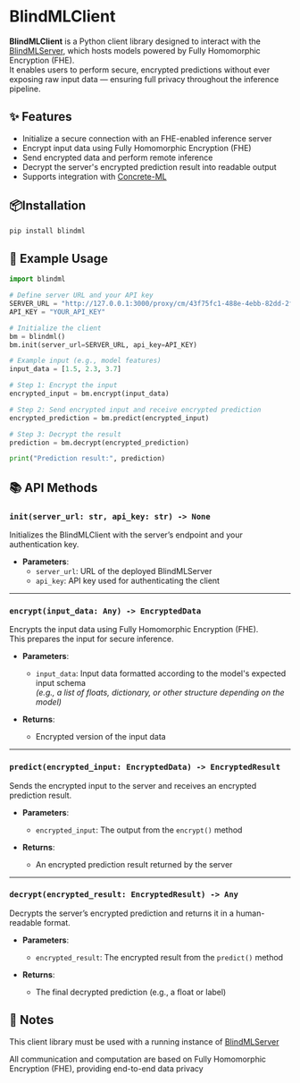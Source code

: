 # BlindMLClient

**BlindMLClient** is a Python client library designed to interact with the [BlindMLServer](https://github.com/blindml-ai/blindml-server), which hosts models powered by Fully Homomorphic Encryption (FHE).   
It enables users to perform secure, encrypted predictions without ever exposing raw input data — ensuring full privacy throughout the inference pipeline.



## ✨ Features

- Initialize a secure connection with an FHE-enabled inference server
- Encrypt input data using Fully Homomorphic Encryption (FHE)
- Send encrypted data and perform remote inference
- Decrypt the server's encrypted prediction result into readable output
- Supports integration with [Concrete-ML](https://docs.zama.ai/concrete-ml/)



## 📦Installation

```bash
pip install blindml
```

## 🚀 Example Usage
```python
import blindml

# Define server URL and your API key
SERVER_URL = "http://127.0.0.1:3000/proxy/cm/43f75fc1-488e-4ebb-82dd-2f59ee80f3ce"
API_KEY = "YOUR_API_KEY"

# Initialize the client
bm = blindml()
bm.init(server_url=SERVER_URL, api_key=API_KEY)

# Example input (e.g., model features)
input_data = [1.5, 2.3, 3.7]

# Step 1: Encrypt the input
encrypted_input = bm.encrypt(input_data)

# Step 2: Send encrypted input and receive encrypted prediction
encrypted_prediction = bm.predict(encrypted_input)

# Step 3: Decrypt the result
prediction = bm.decrypt(encrypted_prediction)

print("Prediction result:", prediction)
```

## 📚 API Methods

### `init(server_url: str, api_key: str) -> None`
Initializes the BlindMLClient with the server’s endpoint and your authentication key.

- **Parameters**:  
  - `server_url`: URL of the deployed BlindMLServer  
  - `api_key`: API key used for authenticating the client

---

### `encrypt(input_data: Any) -> EncryptedData`
Encrypts the input data using Fully Homomorphic Encryption (FHE).  
This prepares the input for secure inference.

- **Parameters**:  
  - `input_data`: Input data formatted according to the model's expected input schema  
    *(e.g., a list of floats, dictionary, or other structure depending on the model)*

- **Returns**:  
  - Encrypted version of the input data

---

### `predict(encrypted_input: EncryptedData) -> EncryptedResult`
Sends the encrypted input to the server and receives an encrypted prediction result.

- **Parameters**:  
  - `encrypted_input`: The output from the `encrypt()` method

- **Returns**:  
  - An encrypted prediction result returned by the server

---

### `decrypt(encrypted_result: EncryptedResult) -> Any`
Decrypts the server’s encrypted prediction and returns it in a human-readable format.

- **Parameters**:  
  - `encrypted_result`: The encrypted result from the `predict()` method

- **Returns**:  
  - The final decrypted prediction (e.g., a float or label)


## 📌 Notes
This client library must be used with a running instance of [BlindMLServer](https://github.com/blindml-ai/blindml-server)

All communication and computation are based on Fully Homomorphic Encryption (FHE), providing end-to-end data privacy














